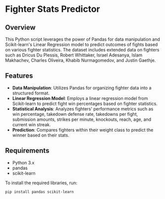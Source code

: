 # Fighter Stats Predictor

## Overview

This Python script leverages the power of Pandas for data manipulation and Scikit-learn's Linear Regression model to predict outcomes of fights based on various fighter statistics.
The dataset includes extended data on fighters such as Dricus Du Plessis, Robert Whittaker, Israel Adesanya, Islam Makhachev, Charles Oliveira, Khabib Nurmagomedov, and Justin Gaethje.

## Features

- **Data Manipulation**: Utilizes Pandas for organizing fighter data into a structured format.
- **Linear Regression Model**: Employs a linear regression model from Scikit-learn to predict fight win percentages based on fighter statistics.
- **Statistical Analysis**: Analyzes fighters' performance metrics such as win percentage, takedown defense rate, takedowns per fight, submission amounts, strikes per minute, knockouts, reach, age, and current win streak.
- **Prediction**: Compares fighters within their weight class to predict the winner based on their stats.

## Requirements

- Python 3.x
- pandas
- scikit-learn

To install the required libraries, run:

```bash
pip install pandas scikit-learn
